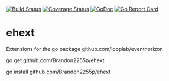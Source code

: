 [![Build Status](https://travis-ci.org/Brandon2255p/ehext.svg?branch=master)](https://travis-ci.com/Brandon2255p/ehext)
[![Coverage Status](https://img.shields.io/coveralls/Brandon2255p/ehext.svg)](https://coveralls.io/r/Brandon2255p/ehext)
[![GoDoc](https://godoc.org/github.com/Brandon2255p/ehext?status.svg)](https://godoc.org/github.com/Brandon2255p/ehext)
[![Go Report Card](https://goreportcard.com/badge/Brandon2255p/ehext)](https://goreportcard.com/report/Brandon2255p/ehext)

# ehext
Extensions for the go package github.com/looplab/eventhorizon

go get github.com/Brandon2255p/ehext

go install  github.com/Brandon2255p/ehext